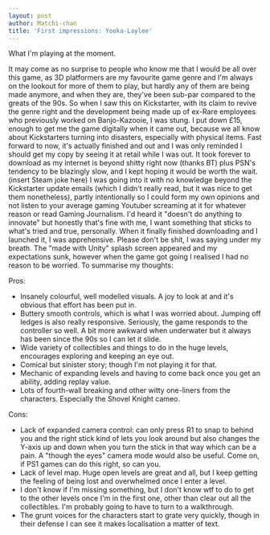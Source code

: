 ```yaml
---
layout: post
author: Matchi-chan
title: 'First impressions: Yooka-Laylee'
---
```


What I'm playing at the moment.

<!--break-->

It may come as no surprise to people who know me that I would be all over this game, as 3D platformers are my favourite game genre and I'm always on the lookout for more of them to play, but hardly any of them are being made anymore, and when they are, they've been sub-par compared to the greats of the 90s. So when I saw this on Kickstarter, with its claim to revive the genre right and the development being made up of ex-Rare employees who previously worked on Banjo-Kazooie, I was stung. I put down £15, enough to get me the game digitally when it came out, because we all know about Kickstarters turning into disasters, especially with physical items. Fast forward to now, it's actually finished and out and I was only reminded I should get my copy by seeing it at retail while I was out. It took forever to download as my internet is beyond shitty right now (thanks BT) plus PSN's tendency to be blazingly slow, and I kept hoping it would be worth the wait. (insert Steam joke here) I was going into it with no knowledge beyond the Kickstarter update emails (which I didn't really read, but it was nice to get them nonetheless), partly intentionally so I could form my own opinions and not listen to your average gaming Youtuber screaming at it for whatever reason or read Gaming Journalism. I'd heard it "doesn't do anything to innovate" but honestly that's fine with me, I want something that sticks to what's tried and true, personally. When it finally finished downloading and I launched it, I was apprehensive. Please don't be shit, I was saying under my breath. The "made with Unity" splash screen appeared and my expectations sunk, however when the game got going I realised I had no reason to be worried. To summarise my thoughts:

Pros:  

* Insanely colourful, well modelled visuals. A joy to look at and it's obvious that effort has been put in.
* Buttery smooth controls, which is what I was worried about. Jumping off ledges is also really responsive. Seriously, the game responds to the controller so well. A bit more awkward when underwater but it always has been since the 90s so I can let it slide.
* Wide variety of collectibles and things to do in the huge levels, encourages exploring and keeping an eye out.
* Comical but sinister story; though I'm not playing it for that.
* Mechanic of expanding levels and having to come back once you get an ability, adding replay value.
* Lots of fourth-wall breaking and other witty one-liners from the characters. Especially the Shovel Knight cameo.

Cons:  

* Lack of expanded camera control: can only press R1 to snap to behind you and the right stick kind of lets you look around but also changes the Y-axis up and down when you turn the stick in that way which can be a pain. A "though the eyes" camera mode would also be useful. Come on, if PS1 games can do this right, so can you.
* Lack of level map. Huge open levels are great and all, but I keep getting the feeling of being lost and overwhelmed once I enter a level.
* I don't know if I'm missing something, but I don't know wtf to do to get to the other levels once I'm in the first one, other than clear out all the collectibles. I'm probably going to have to turn to a walkthrough.
* The grunt voices for the characters start to grate very quickly, though in their defense I can see it makes localisation a matter of text.

